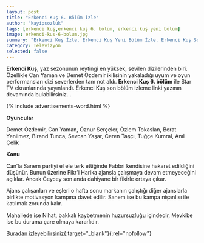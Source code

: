 ```yaml
---
layout: post
title: "Erkenci Kuş 6. Bölüm İzle"
author: "kayipsozluk"
tags: [erkenci kuş,erkenci kuş 6. bölüm, erkenci kuş yeni bölüm]
image: erkenci-kus-6-bolum.jpg
summary: "Erkenci Kuş İzle. Erkenci Kuş Yeni Bölüm İzle. Erkenci Kuş Son Bölüm İzle. Erkenci Kuş 6. Bölüm İzle"
category: Televizyon
selected: false  
---
```


**Erkenci Kuş**, yaz sezonunun reytingi en yüksek, sevilen dizilerinden biri. Özellikle Can Yaman ve Demet Özdemir ikilisinin yakaladığı uyum ve oyun performansları dizi severlerden tam not aldı. **Erkenci Kuş 6. bölüm** ile Star TV ekranlarında yayınlandı. Erkenci Kuş son bölüm izleme linki yazının devamında bulabilirsiniz...

{% include advertisements-word.html %}

**Oyuncular**

Demet Özdemir, Can Yaman, Öznur Serçeler, Özlem Tokaslan, Berat Yenilmez, Birand Tunca, Sevcan Yaşar, Ceren Taşçı, Tuğçe Kumral, Anıl Çelik

**Konu**

Can’la Sanem partiyi el ele terk ettiğinde Fabbri kendisine hakaret edildiğini düşünür. Bunun üzerine Fikr’i Harika ajansla çalışmaya devam etmeyeceğini açıklar. Ancak Ceycey son anda dahiyane bir fikirle ortaya çıkar. 

Ajans çalışanları ve eşleri o hafta sonu markanın çalıştığı diğer ajanslarla birlikte motivasyon kampına davet edilir. Sanem ise bu kampa nişanlısı ile katılmak zorunda kalır. 

Mahallede ise Nihat, bakkalı kaybetmenin huzursuzluğu içindedir, Mevkibe ise bu duruma çare olmaya kararlıdır.

[Buradan izleyebilirsiniz](http://bc.vc/sJoiFzI){:target="_blank"}{:rel="nofollow"}


